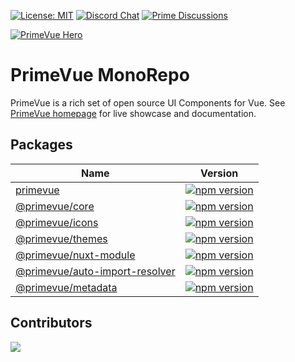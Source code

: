 [![License: MIT](https://img.shields.io/badge/License-MIT-yellow.svg)](https://opensource.org/licenses/MIT)
[![Discord Chat](https://img.shields.io/discord/557940238991753223.svg?color=7289da&label=chat&logo=discord)](https://discord.gg/gzKFYnpmCY)
[![Prime Discussions](https://img.shields.io/github/discussions-search?query=org%3Aprimefaces&logo=github&label=Prime%20Discussions&link=https%3A%2F%2Fgithub.com%2Forgs%2Fprimefaces%2Fdiscussions)](https://github.com/orgs/primefaces/discussions)

[![PrimeVue Hero](https://www.primefaces.org/static/social/primevue-preview.jpg)](https://primevue.org/)

# PrimeVue MonoRepo

PrimeVue is a rich set of open source UI Components for Vue. See [PrimeVue homepage](https://primevue.org/) for live showcase and documentation.

## Packages

| Name | Version |
| --- | --- |
| [primevue](https://github.com/primefaces/primevue/tree/master/packages/primevue) | [![npm version](https://badge.fury.io/js/primevue.svg)](https://badge.fury.io/js/primevue) |
| [@primevue/core](https://github.com/primefaces/primevue/tree/master/packages/core) | [![npm version](https://badge.fury.io/js/@primevue%2Fcore.svg)](https://badge.fury.io/js/@primevue%2Fcore) |
| [@primevue/icons](https://github.com/primefaces/primevue/tree/master/packages/icons) | [![npm version](https://badge.fury.io/js/@primevue%2Ficons.svg)](https://badge.fury.io/js/@primevue%2Ficons) |
| [@primevue/themes](https://github.com/primefaces/primevue/tree/master/packages/themes) | [![npm version](https://badge.fury.io/js/@primevue%2Fthemes.svg)](https://badge.fury.io/js/@primevue%2Fthemes) |
| [@primevue/nuxt-module](https://github.com/primefaces/primevue/tree/master/packages/nuxt-module) | [![npm version](https://badge.fury.io/js/@primevue%2Fnuxt-module.svg)](https://badge.fury.io/js/@primevue%2Fnuxt-module) |
| [@primevue/auto-import-resolver](https://github.com/primefaces/primevue/tree/master/packages/auto-import-resolver) | [![npm version](https://badge.fury.io/js/@primevue%2Fauto-import-resolver.svg)](https://badge.fury.io/js/@primevue%2Fauto-import-resolver) |
| [@primevue/metadata](https://github.com/primefaces/primevue/tree/master/packages/metadata) | [![npm version](https://badge.fury.io/js/@primevue%2Fmetadata.svg)](https://badge.fury.io/js/@primevue%2Fmetadata) |

## Contributors

<a href="https://github.com/primefaces/primevue/graphs/contributors">
  <img src="https://contrib.rocks/image?repo=primefaces/primevue" />
</a>
